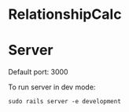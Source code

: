 # RelationshipCalc


# Server 

Default port: 3000

To run server in dev mode:
```
sudo rails server -e development
```

